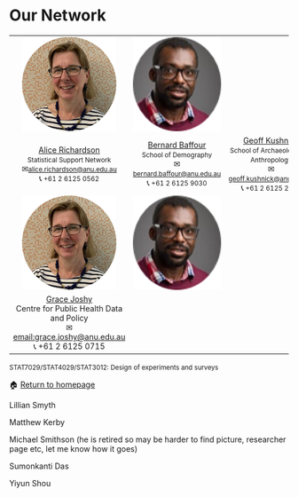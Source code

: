 # Our Network

<table cellpadding="0" cellspacing="0" border="0">
 <tr>
    <td style="text-align: center; vertical-align: middle;"><img src="assets/images/Alice.png" alt="Alice"
             width = "170" 
             height = "170"></td>
    <td style="text-align: center; vertical-align: middle;"><img src="assets/images/Bernard.png" alt="Bernard"
             width = "170" 
             height = "170"></td>
 </tr>
 <tr>
    <td style="text-align: center; vertical-align: middle;"><div><a href="https://services.anu.edu.au/business-units/dean-higher-degree-research/statistical-support-network/associate-professor-alice">Alice Richardson</a></div><div><small>Statistical Support Network</small></div><div><span>&#9993;</span><a href="alice.richardson@anu.edu.au"><small>alice.richardson@anu.edu.au</small></a></div><div><span>&#128222;</span><small> +61 2 6125 0562</small></div></td>
    <td style="text-align: center; vertical-align: middle;"><div><a href="https://demography.cass.anu.edu.au/people/dr-bernard-baffour">Bernard Baffour</a></div><div><small>School of Demography      </small></div><div><span>&#9993;</span><a href="bernard.baffour@anu.edu.au"><small>bernard.baffour@anu.edu.au</small></a></div><div><span>&#128222;</span><small> +61 2 6125 9030</small></div></td>
  <td style="text-align: center; vertical-align: middle;"><div><a href="https://researchers.anu.edu.au/researchers/kushnick-gc">Geoff Kushnick</a></div><div><small>School of Archaeology and Anthropology</small></div><div><span>&#9993;</span><a href="geoff.kushnick@anu.edu.au"><small>geoff.kushnick@anu.edu.au</small></a></div><div><span>&#128222;</span><small> +61 2 6125 2271</small></div></td>
 </tr>
 
 <tr>
    <td style="text-align: center; vertical-align: middle;"><img src="assets/images/Alice.png" alt="Alice"
             width = "170" 
             height = "170"></td>
    <td style="text-align: center; vertical-align: middle;"><img src="assets/images/Bernard.png" alt="Bernard"
             width = "170" 
             height = "170"></td>
 </tr>
 <tr>
  <td style="text-align: center; vertical-align: middle;"><div><a href="https://nceph.anu.edu.au/people/academics/associate-professor-grace-joshy">Grace Joshy</a></div><div>Centre for Public Health Data and Policy</div><div><span>&#9993;</span> <a href="email:grace.joshy@anu.edu.au">email:grace.joshy@anu.edu.au</a></div><div><span>&#128222;</span> +61 2 6125 0715</div></td>
 </tr>
 
</table>


<small>STAT7029/STAT4029/STAT3012: Design of experiments and surveys</small>



<span>&#127968;</span> <a href="https://anustatsupportonline.github.io/">Return to homepage</a>

Lillian Smyth

Matthew Kerby

Michael Smithson (he is retired so may be harder to find picture, researcher page etc, let me know how it goes)

Sumonkanti Das

Yiyun Shou









